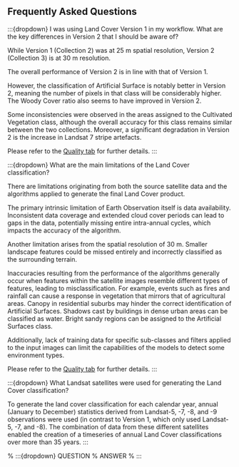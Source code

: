 ## Frequently Asked Questions

:::{dropdown} I was using Land Cover Version 1 in my workflow. What are the key differences in Version 2 that I should be aware of?

While Version 1 (Collection 2) was at 25 m spatial resolution, Version 2 (Collection 3) is at 30 m resolution.

The overall performance of Version 2 is in line with that of Version 1. 

However, the classification of Artificial Surface is notably better in Version 2, meaning the number of pixels in that class will be considerably higher. The Woody Cover ratio also seems to have improved in Version 2.

Some inconsistencies were observed in the areas assigned to the Cultivated Vegetation class, although the overall accuracy for this class remains similar between the two collections. Moreover, a significant degradation in Version 2 is the increase in Landsat 7 stripe artefacts.

Please refer to the [Quality tab](./?tab=quality) for further details.
:::

:::{dropdown} What are the main limitations of the Land Cover classification?

There are limitations originating from both the source satellite data and the algorithms applied to generate the final Land Cover product.

The primary intrinsic limitation of Earth Observation itself is data availability. Inconsistent data coverage and extended cloud cover periods can lead to gaps in the data, potentially missing entire intra-annual cycles, which impacts the accuracy of the algorithm.

Another limitation arises from the spatial resolution of 30 m. Smaller landscape features could be missed entirely and incorrectly classified as the surrounding terrain.

Inaccuracies resulting from the performance of the algorithms generally occur when features within the satellite images resemble different types of features, leading to misclassification. For example, events such as fires and rainfall can cause a response in vegetation that mirrors that of agricultural areas. Canopy in residential suburbs may hinder the correct identification of Artificial Surfaces. Shadows cast by buildings in dense urban areas can be classified as water. Bright sandy regions can be assigned to the Artificial Surfaces class.

Additionally, lack of training data for specific sub-classes and filters applied to the input images can limit the capabilities of the models to detect some environment types.

Please refer to the [Quality tab](./?tab=quality) for further details.
:::

:::{dropdown} What Landsat satellites were used for generating the Land Cover classification?

To generate the land cover classification for each calendar year, annual (January to December) statistics derived from Landsat-5, -7, -8, and -9 observations were used (in contrast to Version 1, which only used Landsat-5, -7, and -8). The combination of data from these different satellites enabled the creation of a timeseries of annual Land Cover classifications over more than 35 years. 
:::

% :::{dropdown} QUESTION
% ANSWER
% :::
